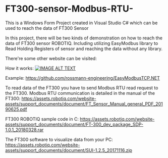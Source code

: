 # FT300-sensor-Modbus-RTU-
This is a Windows Form Project created in Visual Studio C# which can be used to reach the data of FT300 Sensor

In this project, there will be two kinds of demonstration on how to reach the data of FT300 sensor ROBOTIQ. 
Including utilizing EasyModbus library to Read Holding Registers of sensor and reaching the data without any library.

There're some other website can be visited:

How it works:
[![IMAGE ALT TEXT](http://img.youtube.com/vi/"3g_NJi7ssh8"/0.jpg)](https://www.youtube.com/watch?v=3g_NJi7ssh8" "FT-300 C# 介面展示")

Example:
https://github.com/rossmann-engineering/EasyModbusTCP.NET

To read data of the FT300 you have to send Modbus RTU read request to the FT300. Modbus RTU communication is detailed in the manual of the FT300:
https://assets.robotiq.com/website-assets/support_documents/document/FT_Sensor_Manual_general_PDF_20190625.pdf

FT300 ROBOTIQ sample code in C:
https://assets.robotiq.com/website-assets/support_documents/document/FT-300_dev_package_SDP-1.0.1_20180328.rar

The FT300 software to visualize data from your PC:
https://assets.robotiq.com/website-assets/support_documents/document/SUI-1.2.5_20171116.zip
